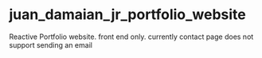 # juan_damaian_jr_portfolio_website


Reactive Portfolio website. front end only. currently contact page does not support sending an email 